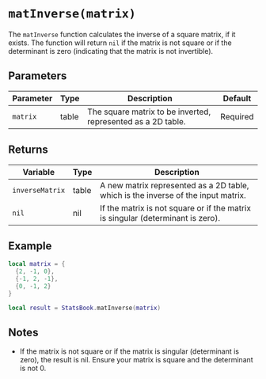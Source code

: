 # `matInverse(matrix)`

The `matInverse` function calculates the inverse of a square matrix, if it exists. The function will return `nil` if the matrix is not square or if the determinant is zero (indicating that the matrix is not invertible).

## Parameters

| Parameter  | Type  | Description                                                    | Default  |
|------------|-------|----------------------------------------------------------------|----------|
| `matrix`   | table | The square matrix to be inverted, represented as a 2D table.    | Required |

## Returns

| Variable        | Type  | Description                                                                        |
|-----------------|-------|------------------------------------------------------------------------------------|
| `inverseMatrix` | table | A new matrix represented as a 2D table, which is the inverse of the input matrix.  |
| `nil`           | nil   | If the matrix is not square or if the matrix is singular (determinant is zero).    |

## Example

```lua
local matrix = {
  {2, -1, 0},
  {-1, 2, -1},
  {0, -1, 2}
}

local result = StatsBook.matInverse(matrix)
```

## Notes

- If the matrix is not square or if the matrix is singular (determinant is zero), the result is nil. Ensure your matrix is square and the determinant is not 0.
